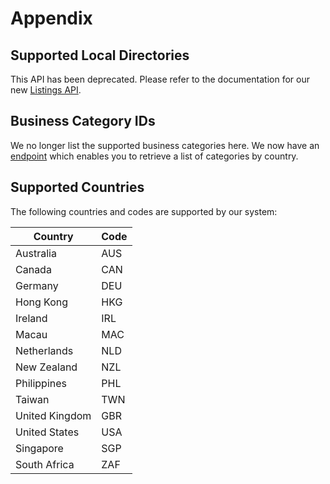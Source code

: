 # Appendix

## Supported Local Directories

<aside class="notice">
    This API has been deprecated. Please refer to the documentation for our new <a href="https://developer.brightlocal.com/docs/data-apis/8owbgtne72ygc-listings-api">Listings API</a>.
</aside>

## Business Category IDs

We no longer list the supported business categories here. We now have an <a href="https://developer.brightlocal.com/docs/management-apis/k7xwhhme1hzep-business-categories">endpoint</a> which enables you to retrieve a list of categories by country.

## Supported Countries

The following countries and codes are supported by our system:

| Country        | Code |
|----------------|------|
| Australia      | AUS  |
| Canada         | CAN  |
| Germany        | DEU  |
| Hong Kong      | HKG  |
| Ireland        | IRL  |
| Macau          | MAC  |
| Netherlands    | NLD  |
| New Zealand    | NZL  |
| Philippines    | PHL  |
| Taiwan         | TWN  |
| United Kingdom | GBR  |
| United States  | USA  |
| Singapore      | SGP  |
| South Africa   | ZAF  |
